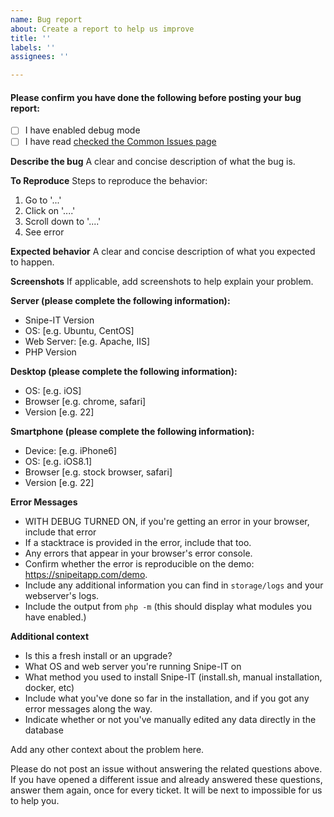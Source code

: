 ```yaml
---
name: Bug report
about: Create a report to help us improve
title: ''
labels: ''
assignees: ''

---
```


#### Please confirm you have done the following before posting your bug report:

- [ ] I have enabled debug mode 
- [ ] I have read [checked the Common Issues page](https://snipe-it.readme.io/docs/common-issues)

**Describe the bug**
A clear and concise description of what the bug is.

**To Reproduce**
Steps to reproduce the behavior:
1. Go to '...'
2. Click on '....'
3. Scroll down to '....'
4. See error

**Expected behavior**
A clear and concise description of what you expected to happen.

**Screenshots**
If applicable, add screenshots to help explain your problem.

**Server (please complete the following information):**
 - Snipe-IT Version 
 - OS: [e.g. Ubuntu, CentOS]
 - Web Server: [e.g. Apache, IIS]
 - PHP Version 

**Desktop (please complete the following information):**
 - OS: [e.g. iOS]
 - Browser [e.g. chrome, safari]
 - Version [e.g. 22]

**Smartphone (please complete the following information):**
 - Device: [e.g. iPhone6]
 - OS: [e.g. iOS8.1]
 - Browser [e.g. stock browser, safari]
 - Version [e.g. 22]

**Error Messages**
- WITH DEBUG TURNED ON, if you're getting an error in your browser, include that error
- If a stacktrace is provided in the error, include that too.
- Any errors that appear in your browser's error console.
- Confirm whether the error is reproducible on the demo: https://snipeitapp.com/demo.
- Include any additional information you can find in `storage/logs` and your webserver's logs.
- Include the output from `php -m` (this should display what modules you have enabled.)

**Additional context**
- Is this a fresh install or an upgrade? 
- What OS and web server you're running Snipe-IT on
- What method you used to install Snipe-IT (install.sh, manual installation, docker, etc)
- Include what you've done so far in the installation, and if you got any error messages along the way.
- Indicate whether or not you've manually edited any data directly in the database

Add any other context about the problem here.

Please do not post an issue without answering the related questions above. If you have opened a different issue and already answered these questions, answer them again, once for every ticket. It will be next to impossible for us to help you.
